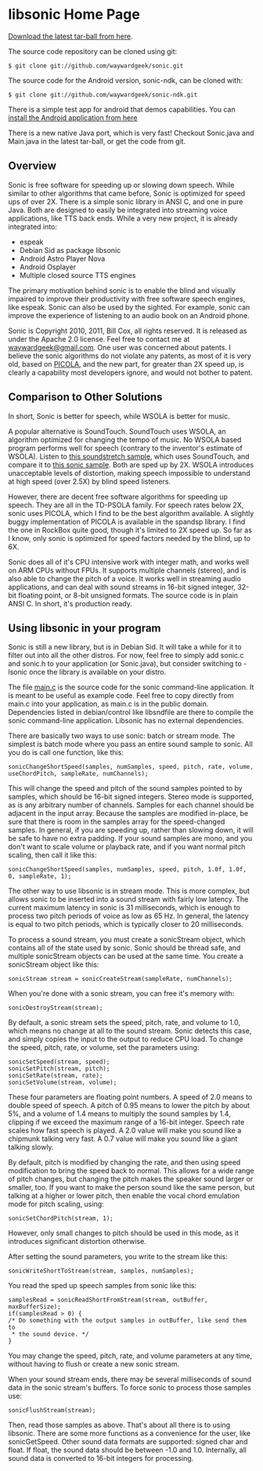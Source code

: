 # libsonic Home Page

[Download the latest tar-ball from here](download).

The source code repository can be cloned using git:

    $ git clone git://github.com/waywardgeek/sonic.git

The source code for the Android version, sonic-ndk, can be cloned with:

    $ git clone git://github.com/waywardgeek/sonic-ndk.git

There is a simple test app for android that demos capabilities. You can
[install the Android application from here](Sonic-NDK.apk)

There is a new native Java port, which is very fast!  Checkout Sonic.java and
Main.java in the latest tar-ball, or get the code from git.

## Overview

Sonic is free software for speeding up or slowing down speech. While similar to
other algorithms that came before, Sonic is optimized for speed ups of over 2X.
There is a simple sonic library in ANSI C, and one in pure Java. Both are
designed to easily be integrated into streaming voice applications, like TTS
back ends. While a very new project, it is already integrated into:

- espeak
- Debian Sid as package libsonic
- Android Astro Player Nova
- Android Osplayer
- Multiple closed source TTS engines

The primary motivation behind sonic is to enable the blind and visually impaired
to improve their productivity with free software speech engines, like espeak.
Sonic can also be used by the sighted. For example, sonic can improve the
experience of listening to an audio book on an Android phone.

Sonic is Copyright 2010, 2011, Bill Cox, all rights reserved. It is released
as under the Apache 2.0 license. Feel free to contact me at
<waywardgeek@gmail.com>. One user was concerned about patents. I believe the
sonic algorithms do not violate any patents, as most of it is very old, based
on [PICOLA](http://keizai.yokkaichi-u.ac.jp/~ikeda/research/picola.html), and
the new part, for greater than 2X speed up, is clearly a capability most
developers ignore, and would not bother to patent.

## Comparison to Other Solutions

In short, Sonic is better for speech, while WSOLA is better for music.

A popular alternative is SoundTouch. SoundTouch uses WSOLA, an algorithm
optimized for changing the tempo of music. No WSOLA based program performs well
for speech (contrary to the inventor's estimate of WSOLA). Listen to [this
soundstretch sample](soundstretch.wav), which uses SoundTouch, and compare
it to [this sonic sample](sonic.wav). Both are sped up by 2X. WSOLA
introduces unacceptable levels of distortion, making speech impossible to
understand at high speed (over 2.5X) by blind speed listeners.

However, there are decent free software algorithms for speeding up speech. They
are all in the TD-PSOLA family. For speech rates below 2X, sonic uses PICOLA,
which I find to be the best algorithm available. A slightly buggy
implementation of PICOLA is available in the spandsp library. I find the one in
RockBox quite good, though it's limited to 2X speed up. So far as I know, only
sonic is optimized for speed factors needed by the blind, up to 6X.

Sonic does all of it's CPU intensive work with integer math, and works well on
ARM CPUs without FPUs. It supports multiple channels (stereo), and is also able
to change the pitch of a voice. It works well in streaming audio applications,
and can deal with sound streams in 16-bit signed integer, 32-bit floating point,
or 8-bit unsigned formats. The source code is in plain ANSI C. In short, it's
production ready.

## Using libsonic in your program

Sonic is still a new library, but is in Debian Sid. It will take a while
for it to filter out into all the other distros. For now, feel free to simply
add sonic.c and sonic.h to your application (or Sonic.java), but consider
switching to -lsonic once the library is available on your distro.

The file [main.c](main.c) is the source code for the sonic command-line application. It
is meant to be useful as example code. Feel free to copy directly from main.c
into your application, as main.c is in the public domain. Dependencies listed
in debian/control like libsndfile are there to compile the sonic command-line
application. Libsonic has no external dependencies.

There are basically two ways to use sonic: batch or stream mode. The simplest
is batch mode where you pass an entire sound sample to sonic. All you do is
call one function, like this:

    sonicChangeShortSpeed(samples, numSamples, speed, pitch, rate, volume, useChordPitch, sampleRate, numChannels);

This will change the speed and pitch of the sound samples pointed to by samples,
which should be 16-bit signed integers. Stereo mode is supported, as
is any arbitrary number of channels. Samples for each channel should be
adjacent in the input array. Because the samples are modified in-place, be sure
that there is room in the samples array for the speed-changed samples. In
general, if you are speeding up, rather than slowing down, it will be safe to
have no extra padding. If your sound samples are mono, and you don't want to
scale volume or playback rate, and if you want normal pitch scaling, then call
it like this:

    sonicChangeShortSpeed(samples, numSamples, speed, pitch, 1.0f, 1.0f, 0, sampleRate, 1);

The other way to use libsonic is in stream mode. This is more complex, but
allows sonic to be inserted into a sound stream with fairly low latency. The
current maximum latency in sonic is 31 milliseconds, which is enough to process
two pitch periods of voice as low as 65 Hz. In general, the latency is equal to
two pitch periods, which is typically closer to 20 milliseconds.

To process a sound stream, you must create a sonicStream object, which contains
all of the state used by sonic. Sonic should be thread safe, and multiple
sonicStream objects can be used at the same time. You create a sonicStream
object like this:

    sonicStream stream = sonicCreateStream(sampleRate, numChannels);

When you're done with a sonic stream, you can free it's memory with:

    sonicDestroyStream(stream);

By default, a sonic stream sets the speed, pitch, rate, and volume to 1.0, which means
no change at all to the sound stream. Sonic detects this case, and simply
copies the input to the output to reduce CPU load. To change the speed, pitch,
rate, or volume, set the parameters using:

    sonicSetSpeed(stream, speed);
    sonicSetPitch(stream, pitch);
    sonicSetRate(stream, rate);
    sonicSetVolume(stream, volume);

These four parameters are floating point numbers. A speed of 2.0 means to
double speed of speech. A pitch of 0.95 means to lower the pitch by about 5%,
and a volume of 1.4 means to multiply the sound samples by 1.4, clipping if we
exceed the maximum range of a 16-bit integer. Speech rate scales how fast
speech is played. A 2.0 value will make you sound like a chipmunk talking very
fast. A 0.7 value will make you sound like a giant talking slowly.

By default, pitch is modified by changing the rate, and then using speed
modification to bring the speed back to normal. This allows for a wide range of
pitch changes, but changing the pitch makes the speaker sound larger or smaller,
too. If you want to make the person sound like the same person, but talking at
a higher or lower pitch, then enable the vocal chord emulation mode for pitch
scaling, using:

    sonicSetChordPitch(stream, 1);

However, only small changes to pitch should be used in this mode, as it
introduces significant distortion otherwise.

After setting the sound parameters, you write to the stream like this:

    sonicWriteShortToStream(stream, samples, numSamples);

You read the sped up speech samples from sonic like this:

    samplesRead = sonicReadShortFromStream(stream, outBuffer, maxBufferSize);
    if(samplesRead > 0) {
	/* Do something with the output samples in outBuffer, like send them to
	 * the sound device. */
    }

You may change the speed, pitch, rate, and volume parameters at any time, without
having to flush or create a new sonic stream.

When your sound stream ends, there may be several milliseconds of sound data in
the sonic stream's buffers. To force sonic to process those samples use:

    sonicFlushStream(stream);

Then, read those samples as above. That's about all there is to using libsonic.
There are some more functions as a convenience for the user, like
sonicGetSpeed. Other sound data formats are supported: signed char and float.
If float, the sound data should be between -1.0 and 1.0. Internally, all sound
data is converted to 16-bit integers for processing.
